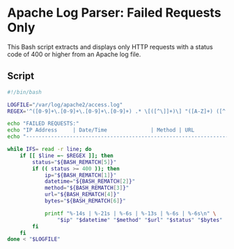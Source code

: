 # Apache Log Parser: Failed Requests Only

This Bash script extracts and displays only HTTP requests with a status code of 400 or higher from an Apache log file.

## Script

```bash
#!/bin/bash

LOGFILE="/var/log/apache2/access.log"
REGEX='^([0-9]+\.[0-9]+\.[0-9]+\.[0-9]+) .* \[([^\]]+)\] "([A-Z]+) ([^ ]+) HTTP/[0-9.]+" ([0-9]{3}) ([0-9]+|-)'

echo "FAILED REQUESTS:"
echo "IP Address     | Date/Time              | Method | URL           | Status | Bytes"
echo "--------------------------------------------------------------------------------"

while IFS= read -r line; do
    if [[ $line =~ $REGEX ]]; then
        status="${BASH_REMATCH[5]}"
        if (( status >= 400 )); then
            ip="${BASH_REMATCH[1]}"
            datetime="${BASH_REMATCH[2]}"
            method="${BASH_REMATCH[3]}"
            url="${BASH_REMATCH[4]}"
            bytes="${BASH_REMATCH[6]}"

            printf "%-14s | %-21s | %-6s | %-13s | %-6s | %-6s\n" \
                "$ip" "$datetime" "$method" "$url" "$status" "$bytes"
        fi
    fi
done < "$LOGFILE"
```
